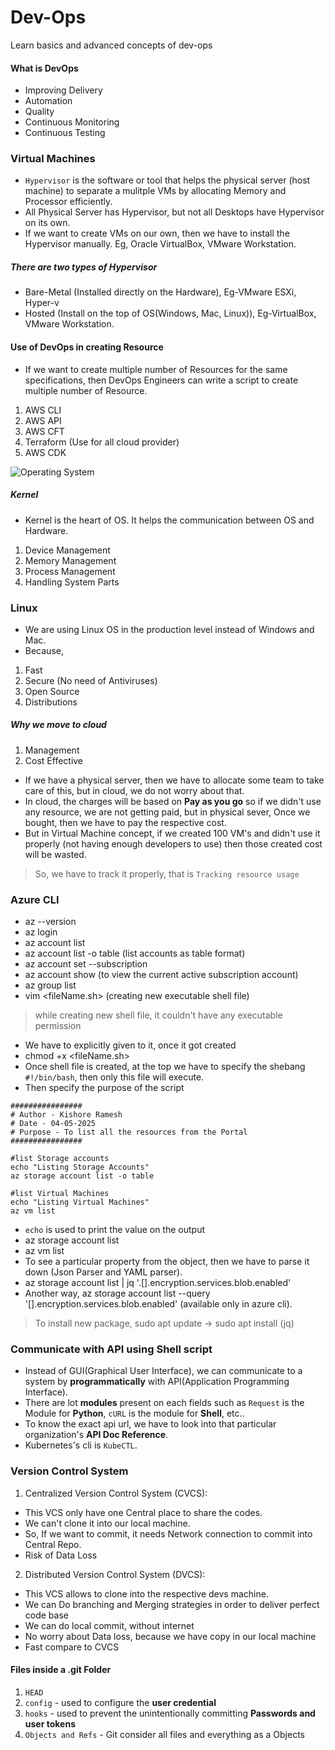 # Dev-Ops
Learn basics and advanced concepts of dev-ops

#### What is DevOps
 - Improving Delivery
 - Automation
 - Quality
 - Continuous Monitoring
 - Continuous Testing

### Virtual Machines
- `Hypervisor` is the software or tool that helps the physical server (host machine) to separate a mulitple VMs by allocating Memory and Processor efficiently.
- All Physical Server has Hypervisor, but not all Desktops have Hypervisor on its own.
- If we want to create VMs on our own, then we have to install the Hypervisor manually. Eg, Oracle VirtualBox, VMware Workstation.
##### There are two types of Hypervisor
 * Bare-Metal (Installed directly on the Hardware), Eg-VMware ESXi, Hyper-v
 * Hosted (Install on the top of OS(Windows, Mac, Linux)), Eg-VirtualBox, VMware Workstation.

#### Use of DevOps in creating Resource
- If we want to create multiple number of Resources for the same specifications, then DevOps Engineers can write a script to create multiple number of Resource.

1. AWS CLI
2. AWS API
3. AWS CFT
4. Terraform (Use for all cloud provider)
5. AWS CDK

![Operating System](https://github.com/user-attachments/assets/2b3a47cd-7b36-4e07-aa76-df501e2fa237)

##### Kernel
* Kernel is the heart of OS. It helps the communication between OS and Hardware.
 1. Device Management
 2. Memory Management
 3. Process Management
 4. Handling System Parts

### Linux
* We are using Linux OS in the production level instead of Windows and Mac.
* Because,
 1. Fast
 2. Secure (No need of Antiviruses)
 3. Open Source
 4. Distributions

 ##### Why we move to cloud
  1. Management
  2. Cost Effective
* If we have a physical server, then we have to allocate some team to take care of this, but in cloud, we do not worry about that.
* In cloud, the charges will be based on **Pay as you go** so if we didn't use any resource, we are not getting paid, but in physical sever, Once we bought, then we have to pay the respective cost.
* But in Virtual Machine concept, if we created 100 VM's and didn't use it properly (not having enough developers to use) then those created cost will be wasted.
> So, we have to track it properly, that is `Tracking resource usage`

### Azure CLI
* az --version
* az login
* az account list
* az account list -o table (list accounts as table format)
* az account set --subscription <subscriptin ID>
* az account show (to view the current active subscription account)
* az group list
* vim <fileName.sh> (creating new executable shell file)
> while creating new shell file, it couldn't have any executable permission
* We have to explicitly given to it, once it got created
* chmod +x <fileName.sh>
* Once shell file is created, at the top we have to specify the shebang `#!/bin/bash`, then only this file will execute.
* Then specify the purpose of the script
``` shell
################
# Author - Kishore Ramesh
# Date - 04-05-2025
# Purpose - To list all the resources from the Portal
################

#list Storage accounts
echo "Listing Storage Accounts"
az storage account list -o table

#list Virtual Machines
echo "Listing Virtual Machines"
az vm list
```
* `echo` is used to print the value on the output
* az storage account list
* az vm list
* To see a particular property from the object, then we have to parse it down (Json Parser and YAML parser).
* az storage account list | jq '.[].encryption.services.blob.enabled'
* Another way, az storage account list --query '[].encryption.services.blob.enabled' (available only in azure cli).
> To install new package, sudo apt update -> sudo apt install <Name>(jq)

### Communicate with API using Shell script
* Instead of GUI(Graphical User Interface), we can communicate to a system by **programmatically** with API(Application Programming Interface).
* There are lot **modules** present on each fields such as `Request` is the Module for **Python**, `cURL` is the module for **Shell**, etc..
* To know the exact api url, we have to look into that particular organization's **API Doc Reference**.
* Kubernetes's cli is `KubeCTL`.

### Version Control System
1. Centralized Version Control System (CVCS):
- This VCS only have one Central place to share the codes.
- We can't clone it into our local machine.
- So, If we want to commit, it needs Network connection to commit into Central Repo.
- Risk of Data Loss

2. Distributed Version Control System (DVCS):
- This VCS allows to clone into the respective devs machine.
- We can Do branching and Merging strategies in order to deliver perfect code base
- We can do local commit, without internet
- No worry about Data loss, because we have copy in our local machine
- Fast compare to CVCS

#### Files inside a .git Folder
1. `HEAD`
2. `config` - used to configure the **user credential**
3. `hooks` - used to prevent the unintentionally committing **Passwords and user tokens**
4. `Objects and Refs` - Git consider all files and everything as a Objects